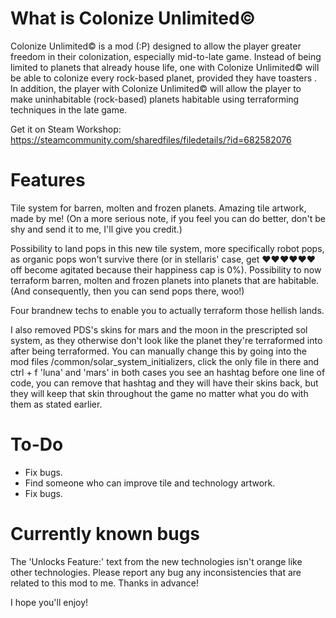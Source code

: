 # What is Colonize Unlimited©

Colonize Unlimited© is a mod (:P) designed to allow the player greater freedom in their colonization, especially mid-to-late game. Instead of being limited to planets that already house life, one with Colonize Unlimited© will be able to colonize every rock-based planet, provided they have toasters . In addition, the player with Colonize Unlimited© will allow the player to make uninhabitable (rock-based) planets habitable using terraforming techniques in the late game.

Get it on Steam Workshop: https://steamcommunity.com/sharedfiles/filedetails/?id=682582076

# Features

Tile system for barren, molten and frozen planets.
Amazing tile artwork, made by me! (On a more serious note, if you feel you can do better, don't be shy and send it to me, I'll give you credit.)

Possibility to land pops in this new tile system, more specifically robot pops, as organic pops won't survive there (or in stellaris' case, get ♥♥♥♥♥♥ off become agitated because their happiness cap is 0%). 
Possibility to now terraform barren, molten and frozen planets into planets that are habitable. (And consequently, then you can send pops there, woo!)

Four brandnew techs to enable you to actually terraform those hellish lands.

I also removed PDS's skins for mars and the moon in the prescripted sol system, as they otherwise don't look like the planet they're terraformed into after being terraformed. You can manually change this by going into the mod files /common/solar_system_initializers, click the only file in there and ctrl + f 'luna' and 'mars' in both cases you see an hashtag before one line of code, you can remove that hashtag and they will have their skins back, but they will keep that skin throughout the game no matter what you do with them as stated earlier.


# To-Do

* Fix bugs.
* Find someone who can improve tile and technology artwork.
* Fix bugs.

# Currently known bugs

The 'Unlocks Feature:' text from the new technologies isn't orange like other technologies.
Please report any bug any inconsistencies that are related to this mod to me. Thanks in advance!

I hope you'll enjoy!
